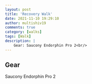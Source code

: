 ```yaml
---
layout: post
title: 'Recovery Walk'
date: 2021-11-10 19:29:10
author: multishiv19
comments: true
category: [walks]
tags: [Walk]
description: |
    Gear: Saucony Endorphin Pro 2<br/>
---
```


## Gear
Saucony Endorphin Pro 2



<div width='100%' class='strava-embed-placeholder' data-embed-type='activity' data-embed-id='6237104108'></div>
<script src='https://strava-embeds.com/embed.js'></script>
